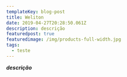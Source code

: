 ```yaml
---
templateKey: blog-post
title: Weliton
date: 2019-04-27T20:28:50.061Z
description: descrição
featuredpost: true
featuredimage: /img/products-full-width.jpg
tags:
  - teste
---
```

_**descrição**_
